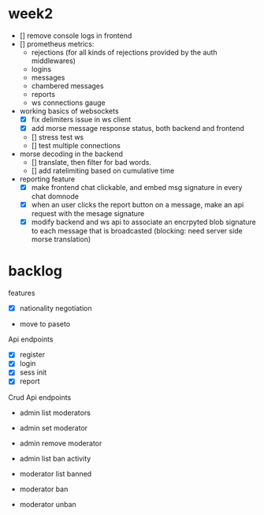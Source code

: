

# week2

- [] remove console logs in frontend
- [] prometheus metrics: 
   - rejections (for all kinds of rejections provided by the auth middlewares)
   - logins
   - messages
   - chambered messages
   - reports
   - ws connections gauge
- working basics of websockets
  - [x] fix delimiters issue in ws client
  - [x] add morse message response status, both backend and frontend
  - [] stress test ws
  - [] test multiple connections
- morse decoding in the backend
  - [] translate, then filter for bad words.
  - [] add ratelimiting based on cumulative time
- reporting feature
  - [x] make frontend chat clickable, and embed msg signature in every chat domnode
  - [x] when an user clicks the report button on a message, make an api request with
       the mesage signature
  - [x] modify backend and ws api to associate an encrpyted blob signature to each message
       that is broadcasted (blocking: need server side morse translation)

# backlog 

features

-[x] nationality negotiation
- move to paseto

Api endpoints

-[x] register
-[x] login
-[x] sess init
-[x] report

Crud Api endpoints

- admin list moderators
- admin set moderator
- admin remove moderator
- admin list ban activity

- moderator list banned
- moderator ban
- moderator unban


